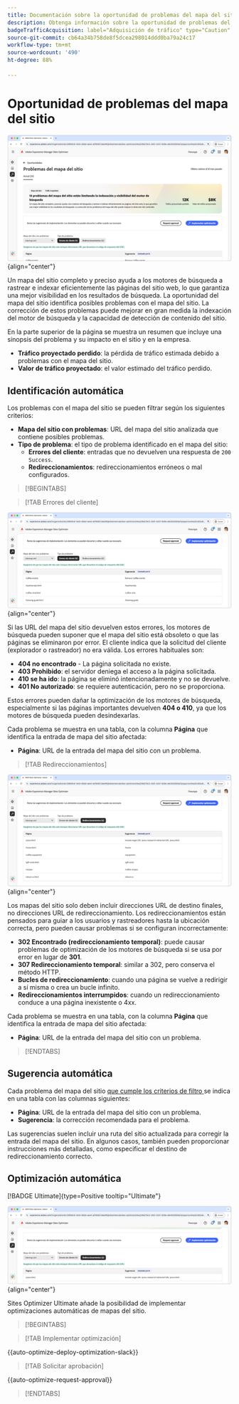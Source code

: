 ```yaml
---
title: Documentación sobre la oportunidad de problemas del mapa del sitio
description: Obtenga información sobre la oportunidad de problemas del mapa del sitio y cómo utilizarla para mejorar la adquisición de tráfico.
badgeTrafficAcquisition: label="Adquisición de tráfico" type="Caution" url="../../opportunity-types/traffic-acquisition.md" tooltip="Adquisición de tráfico"
source-git-commit: cb64a34b758de8f5dcea298014ddd0ba79a24c17
workflow-type: tm+mt
source-wordcount: '490'
ht-degree: 88%

---
```



# Oportunidad de problemas del mapa del sitio

![Oportunidad de problemas del mapa del sitio](./assets/sitemap-issues/hero.png){align="center"}

Un mapa del sitio completo y preciso ayuda a los motores de búsqueda a rastrear e indexar eficientemente las páginas del sitio web, lo que garantiza una mejor visibilidad en los resultados de búsqueda. La oportunidad del mapa del sitio identifica posibles problemas con el mapa del sitio. La corrección de estos problemas puede mejorar en gran medida la indexación del motor de búsqueda y la capacidad de detección de contenido del sitio.

En la parte superior de la página se muestra un resumen que incluye una sinopsis del problema y su impacto en el sitio y en la empresa.

* **Tráfico proyectado perdido**: la pérdida de tráfico estimada debido a problemas con el mapa del sitio.
* **Valor de tráfico proyectado**: el valor estimado del tráfico perdido.

## Identificación automática

Los problemas con el mapa del sitio se pueden filtrar según los siguientes criterios:

* **Mapa del sitio con problemas**: URL del mapa del sitio analizada que contiene posibles problemas.
* **Tipo de problema**: el tipo de problema identificado en el mapa del sitio:
   * **Errores del cliente**: entradas que no devuelven una respuesta de `200 Success`.
   * **Redireccionamientos**: redireccionamientos erróneos o mal configurados.

>[!BEGINTABS]

>[!TAB Errores del cliente]

![Identificación automática de los errores del cliente del mapa del sitio](./assets/sitemap-issues/auto-identify-client-errors.png){align="center"}

Si las URL del mapa del sitio devuelven estos errores, los motores de búsqueda pueden suponer que el mapa del sitio está obsoleto o que las páginas se eliminaron por error. El cliente indica que la solicitud del cliente (explorador o rastreador) no era válida. Los errores habituales son:

* **404 no encontrado** - La página solicitada no existe.
* **403 Prohibido**: el servidor deniega el acceso a la página solicitada.
* **410 se ha ido**: la página se eliminó intencionadamente y no se devuelve.
* **401 No autorizado**: se requiere autenticación, pero no se proporciona.

Estos errores pueden dañar la optimización de los motores de búsqueda, especialmente si las páginas importantes devuelven **404 o 410**, ya que los motores de búsqueda pueden desindexarlas.

Cada problema se muestra en una tabla, con la columna **Página** que identifica la entrada de mapa del sitio afectada:

* **Página**: URL de la entrada del mapa del sitio con un problema.

>[!TAB Redireccionamientos]

![Identificación automática de los errores de cliente del mapa del sitio](./assets/sitemap-issues/auto-identify-redirects.png){align="center"}

Los mapas del sitio solo deben incluir direcciones URL de destino finales, no direcciones URL de redireccionamiento. Los redireccionamientos están pensados para guiar a los usuarios y rastreadores hasta la ubicación correcta, pero pueden causar problemas si se configuran incorrectamente:

* **302 Encontrado (redireccionamiento temporal)**: puede causar problemas de optimización de los motores de búsqueda si se usa por error en lugar de **301**.
* **307 Redireccionamiento temporal**: similar a 302, pero conserva el método HTTP.
* **Bucles de redireccionamiento**: cuando una página se vuelve a redirigir a sí misma o crea un bucle infinito.
* **Redireccionamientos interrumpidos**: cuando un redireccionamiento conduce a una página inexistente o 4xx.

Cada problema se muestra en una tabla, con la columna **Página** que identifica la entrada de mapa del sitio afectada:

* **Página**: URL de la entrada del mapa del sitio con un problema.

>[!ENDTABS]

## Sugerencia automática

Cada problema del mapa del sitio [ que cumple los criterios de filtro ](#auto-identify) se indica en una tabla con las columnas siguientes:

* **Página**: URL de la entrada del mapa del sitio con un problema.
* **Sugerencia**: la corrección recomendada para el problema.

Las sugerencias suelen incluir una ruta del sitio actualizada para corregir la entrada del mapa del sitio. En algunos casos, también pueden proporcionar instrucciones más detalladas, como especificar el destino de redireccionamiento correcto.

## Optimización automática

[!BADGE Ultimate]{type=Positive tooltip="Ultimate"}

![Problemas de optimización automática de mapas del sitio](./assets/sitemap-issues/auto-optimize.png){align="center"}

Sites Optimizer Ultimate añade la posibilidad de implementar optimizaciones automáticas de mapas del sitio.

>[!BEGINTABS]

>[!TAB Implementar optimización]

{{auto-optimize-deploy-optimization-slack}}

>[!TAB Solicitar aprobación]

{{auto-optimize-request-approval}}

>[!ENDTABS]
